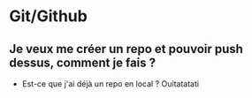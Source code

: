 # Git/Github

## Je veux me créer un repo et pouvoir push dessus, comment je fais ?

* Est-ce que j'ai déjà un repo en local ? Ouitatatati
